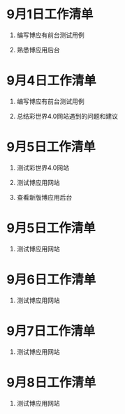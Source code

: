 # 9月1日工作清单

1. 编写博应有前台测试用例

2. 熟悉博应用后台

# 9月4日工作清单

1. 编写博应有前台测试用例

2. 总结彩世界4.0网站遇到的问题和建议

# 9月5日工作清单

1. 测试彩世界4.0网站

2. 测试博应用网站

3. 查看新版博应用后台

# 9月5日工作清单

1. 测试博应用网站

# 9月6日工作清单

1. 测试博应用网站

# 9月7日工作清单

1. 测试博应用网站

# 9月8日工作清单

1. 测试博应用网站

